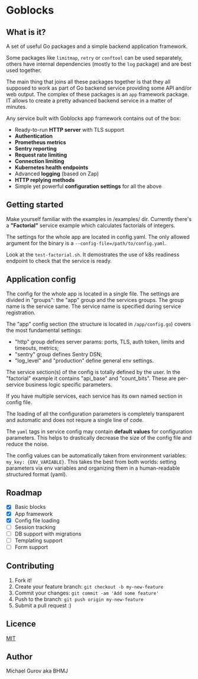 # Goblocks

## What is it?

A set of useful Go packages and a simple backend application framework.

Some packages like `limitmap`, `retry` or `conftool` can be used separately, others have internal dependencies (mostly to the `log` package) and are best used together.

The main thing that joins all these packages together is that they all supposed to work as part of Go backend service providing some API and/or web output. The complex of these packages is an `app` framework package. IT allows to create a pretty advanced backend service in a matter of minutes.

Any service built with Goblocks app framework contains out of the box:
 - Ready-to-run **HTTP server** with TLS support
 - **Authentication**
 - **Prometheus metrics**
 - **Sentry reporting**
 - **Request rate limiting**
 - **Connection limiting**
 - **Kubernetes health endpoints**
 - Advanced **logging** (based on Zap)
 - **HTTP replying methods**
 - Simple yet powerful **configuration settings** for all the above

## Getting started

Make yourself familiar with the examples in /examples/ dir. Currently there's a **"Factorial"** service example which calculates factorials of integers.

The settings for the whole app are located in config.yaml. The only allowed argument for the binary is a `--config-file=/path/to/config.yaml`.

Look at the `test-factorial.sh`. It demostrates the use of k8s readiness endpoint to check that the service is ready.

## Application config

The config for the whole app is located in a single file. The settings are divided in "groups": the "app" group and the services groups. The group name is the service same. The service name is specified during service registration.

The "app" config section (the structure is located in `/app/config.go`) covers the most fundamental settings:
   - "http" group defines server params: ports, TLS, auth token, limits and timeouts, metrics;
   - "sentry" group defines Sentry DSN;
   - "log_level" and "production" define general env settings.

 The service section(s) of the config is totally defined by the user. In the "factorial" example it contains "api_base" and "count_bits". These are per-service business logic specific parameters.

 If you have multiple services, each service has its own named section in config file.

 The loading of all the configuration parameters is completely transparent and automatic and does not requre a single line of code. 

 The `yaml` tags in service config may contain **default values** for configuration parameters. This helps to drastically decrease the size of the config file and reduce the noise.

 The config values can be automatically taken from environment variables: `my_key: {ENV_VARIABLE}`. This takes the best from both worlds: setting parameters via env variables and organizing them in a human-readable structured format (yaml).

## Roadmap

 - [x] Basic blocks
 - [x] App framework
 - [x] Config file loading
 - [ ] Session tracking
 - [ ] DB support with migrations
 - [ ] Templating support
 - [ ] Form support

## Contributing

1. Fork it!
2. Create your feature branch: `git checkout -b my-new-feature`
3. Commit your changes: `git commit -am 'Add some feature'`
4. Push to the branch: `git push origin my-new-feature`
5. Submit a pull request :)

## Licence

[MIT](http://opensource.org/licenses/MIT)

## Author

Michael Gurov aka BHMJ
